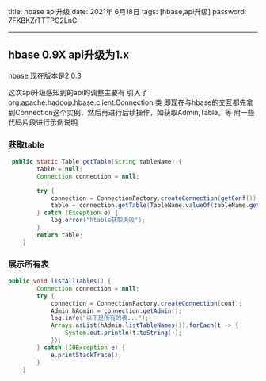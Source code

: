 title: hbase api升级 
date:  2021年 6月18日
tags: [hbase,api升级]
password: 7FKBKZrTTTPG2LnC

---

 <!--more-->

 ## hbase 0.9X api升级为1.x
 hbase 现在版本是2.0.3

这次api升级感知到的api的调整主要有
引入了
org.apache.hadoop.hbase.client.Connection 类
即现在与hbase的交互都先拿到Connection这个实例，然后再进行后续操作，如获取Admin,Table。等
附一些代码片段进行示例说明

### 获取table

``` java
 public static Table getTable(String tableName) {
        table = null;
        Connection connection = null;

        try {
            connection = ConnectionFactory.createConnection(getConf());
            table = connection.getTable(TableName.valueOf(tableName.getBytes(StandardCharsets.UTF_8)));
        } catch (Exception e) {
            log.error("htable获取失败");
        }
        return table;
    }
```

### 展示所有表

``` java
public void listAllTables() {
        Connection connection = null;
        try {
            connection = ConnectionFactory.createConnection(conf);
            Admin hAdmin = connection.getAdmin();
            log.info("以下是所有的表...");
            Arrays.asList(hAdmin.listTableNames()).forEach(t -> {
                System.out.println(t.toString());
            });
        } catch (IOException e) {
            e.printStackTrace();
        }
    }
```